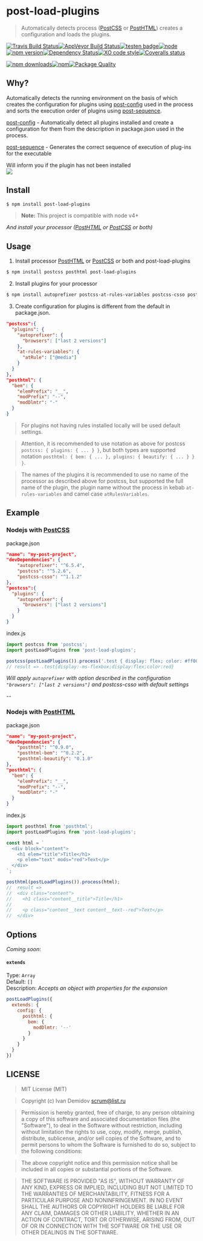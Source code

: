# post-load-plugins
> Automatically detects process ([PostCSS](https://github.com/postcss/postcss) or [PostHTML](https://github.com/posthtml/posthtml)) creates a configuration and loads the plugins.

[![Travis Build Status](https://img.shields.io/travis/post-org/post-load-plugins.svg?style=flat-square&label=unix)](https://travis-ci.org/post-org/post-load-plugins)[![AppVeyor Build Status](https://img.shields.io/appveyor/ci/post-org/post-load-plugins.svg?style=flat-square&label=windows)](https://ci.appveyor.com/project/post-org/post-load-plugins)[![testen badge](https://img.shields.io/badge/testen-passing-brightgreen.svg?style=flat-square)](https://github.com/egoist/testen)[![node](https://img.shields.io/node/v/post-load-plugins.svg?maxAge=2592000&style=flat-square)]()[![npm version](https://img.shields.io/npm/v/post-load-plugins.svg?style=flat-square)](https://www.npmjs.com/package/post-load-plugins)[![Dependency Status](https://david-dm.org/post-org/post-load-plugins.svg?style=flat-square)](https://david-dm.org/post-org/post-load-plugins)[![XO code style](https://img.shields.io/badge/code_style-XO-5ed9c7.svg?style=flat-square)](https://github.com/sindresorhus/xo)[![Coveralls status](https://img.shields.io/coveralls/post-org/post-load-plugins.svg?style=flat-square)](https://coveralls.io/r/post-org/post-load-plugins)

[![npm downloads](https://img.shields.io/npm/dm/post-load-plugins.svg?style=flat-square)](https://www.npmjs.com/package/post-load-plugins)[![npm](https://img.shields.io/npm/dt/post-load-plugins.svg?style=flat-square)](https://www.npmjs.com/package/post-load-plugins)[![Package Quality](http://npm.packagequality.com/shield/post-load-plugins.svg?style=flat-square)](http://packagequality.com/#?package=post-load-plugins)

## Why?
Automatically detects the running environment on the basis of which creates the configuration for plugins using [post-config](https://github.com/post-org/post-config) used in the process and sorts the execution order of plugins using [post-sequence](https://github.com/GitScrum/post-sequence).

[post-config](https://github.com/post-org/post-config) - Automatically detect all plugins installed and create a configuration for them from the description in package.json used in the process.

[post-sequence](https://github.com/GitScrum/post-sequence) - Generates the correct sequence of execution of plug-ins for the executable

Will inform you if the plugin has not been installed  
![](https://raw.githubusercontent.com/posthtml/posthtml-load-plugins/master/reporting.jpg)

## Install

```bash
$ npm install post-load-plugins 
```
> **Note:** This project is compatible with node v4+

*And install your processor ([PostHTML](https://github.com/posthtml/posthtml) or [PostCSS](https://github.com/postcss/postcss) or both)*  

## Usage

1. Install processor [PostHTML](https://github.com/posthtml/posthtml) or [PostCSS](https://github.com/postcss/postcss) or both and post-load-plugins
```bash
$ npm install postcss posthtml post-load-plugins 
```

2. Install plugins for your processor
```bash
$ npm install autoprefixer postcss-at-rules-variables postcss-csso posthtml-bem posthtml-beautify
```

3. Create configuration for plugins is different from the default in package.json. 
```json
"postcss":{
  "plugins": {
    "autoprefixer": {
      "browsers": ["last 2 versions"]
    },
    "at-rules-variables": {
      "atRule": ["@media"]
    }
  }
},
"posthtml": {
  "bem": {
    "elemPrefix": "__",
    "modPrefix": "--",
    "modDlmtr": "-"
  }
}
```  

> For plugins not having rules installed locally will be used default settings.

> Attention, it is recommended to use notation as above for postcss `postcss: { plugins: { ... } }`, but both types are supported notation `posthtml: { bem: { ... }, plugins: { beautify: { ... } } }`. 

> The names of the plugins it is recommended to use no name of the processor as described above for postcss, but supported the full name of the plugin, the plugin name without the process in kebab `at-rules-variables` and camel case `atRulesVariables`.


## Example
### Nodejs with [PostCSS](https://github.com/postcss/postcss)
package.json
```json
"name": "my-post-project",
"devDependencies": {
    "autoprefixer": "^6.5.4",
    "postcss": "^5.2.6",
    "postcss-csso": "^1.1.2"
},
"postcss":{
  "plugins": {
    "autoprefixer": {
      "browsers": ["last 2 versions"]
    }
  }
}
```
index.js
```js
import postcss from 'postcss';
import postLoadPlugins from 'post-load-plugins';

postcss(postLoadPlugins()).process('.test { display: flex; color: #ff0000;} @charset "utf-8";');
// result => .test{display:-ms-flexbox;display:flex;color:red}
 ```
 *Will apply `autoprefixer` with option described in the configuration `"browsers": ["last 2 versions"]` and postcss-csso with default settings*

 --
 ### Nodejs with [PostHTML](https://github.com/posthtml/posthtml)
package.json
```json
"name": "my-post-project",
"devDependencies": {
    "posthtml": "^0.9.0",
    "posthtml-bem": "^0.2.2",
    "posthtml-beautify": "0.1.0"
},
"posthtml": {
  "bem": {
    "elemPrefix": "__",
    "modPrefix": "--",
    "modDlmtr": "-"
  }
}
```
index.js
```js
import posthtml from 'posthtml';
import postLoadPlugins from 'post-load-plugins';

const html = `
  <div block="content">
    <h1 elem="title">Title</h1>
    <p elem="text" mods="red">Text</p>
  </div>
`;

posthtml(postLoadPlugins()).process(html);
//  result =>
//  <div class="content">
//    <h1 class="content__title">Title</h1>
//
//    <p class="content__text content__text--red">Text</p>
//  </div>
 ```
## Options

*Coming soon*:  
#### `extends`  
Type: `Array`  
Default: `[]`  
Description: *Accepts an object with properties for the expansion*

```js
postLoadPlugins({
  extends: {
    config: {
      posthtml: {
        bem: {
          modDlmtr: '--'
        }
      }
    }
  }
})
```

## LICENSE

> MIT License (MIT)

>Copyright (c) Ivan Demidov <scrum@list.ru>

> Permission is hereby granted, free of charge, to any person obtaining a copy
of this software and associated documentation files (the "Software"), to deal
in the Software without restriction, including without limitation the rights
to use, copy, modify, merge, publish, distribute, sublicense, and/or sell
copies of the Software, and to permit persons to whom the Software is
furnished to do so, subject to the following conditions:

> The above copyright notice and this permission notice shall be included in all
copies or substantial portions of the Software.

> THE SOFTWARE IS PROVIDED "AS IS", WITHOUT WARRANTY OF ANY KIND, EXPRESS OR
IMPLIED, INCLUDING BUT NOT LIMITED TO THE WARRANTIES OF MERCHANTABILITY,
FITNESS FOR A PARTICULAR PURPOSE AND NONINFRINGEMENT. IN NO EVENT SHALL THE
AUTHORS OR COPYRIGHT HOLDERS BE LIABLE FOR ANY CLAIM, DAMAGES OR OTHER
LIABILITY, WHETHER IN AN ACTION OF CONTRACT, TORT OR OTHERWISE, ARISING FROM,
OUT OF OR IN CONNECTION WITH THE SOFTWARE OR THE USE OR OTHER DEALINGS IN THE
SOFTWARE.
